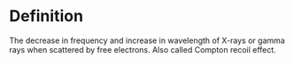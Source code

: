 # Definition

The decrease in frequency and increase in wavelength of X-rays or gamma
rays when scattered by free electrons. Also called Compton recoil
effect.
